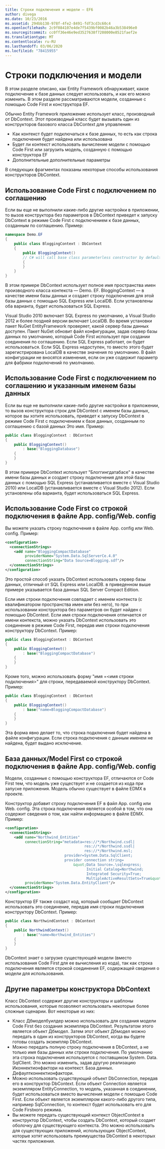 ```yaml
---
title: Строки подключения и модели — EF6
author: divega
ms.date: 10/23/2016
ms.assetid: 294bb138-978f-4fe2-8491-fdf3cd3c60c4
ms.openlocfilehash: 2c9f084107e4de7f5439bf0082b46a3b538496e0
ms.sourcegitcommit: cc0ff36e46e9ed3527638f7208000e8521faef2e
ms.translationtype: MT
ms.contentlocale: ru-RU
ms.lasthandoff: 03/06/2020
ms.locfileid: "78415955"
---
```

# <a name="connection-strings-and-models"></a>Строки подключения и модели
В этом разделе описано, как Entity Framework обнаруживает, какое подключение к базе данных следует использовать, и как его можно изменить. В этом разделе рассматриваются модели, созданные с помощью Code First и конструктора EF.  

Обычно Entity Framework приложение использует класс, производный от DbContext. Этот производный класс будет вызывать один из конструкторов базового класса DbContext для управления:  

- Как контекст будет подключаться к базе данных, то есть как строка подключения будет найдена или использована  
- Будет ли контекст использовать вычисление модели с помощью Code First или загрузить модель, созданную с помощью конструктора EF  
- Дополнительные дополнительные параметры  

В следующих фрагментах показаны некоторые способы использования конструкторов DbContext.  

## <a name="use-code-first-with-connection-by-convention"></a>Использование Code First с подключением по соглашению  

Если вы еще не выполнили какие-либо другие настройки в приложении, то вызов конструктора без параметров в DbContext приведет к запуску DbContext в режиме Code First с подключением к базе данных, созданным по соглашению. Пример:  

``` csharp  
namespace Demo.EF
{
    public class BloggingContext : DbContext
    {
        public BloggingContext()
        // C# will call base class parameterless constructor by default
        {
        }
    }
}
```  

В этом примере DbContext использует полное имя пространства имен производного класса контекста — Demo. EF. BloggingContext — в качестве имени базы данных и создает строку подключения для этой базы данных с помощью SQL Express или LocalDB. Если установлены оба варианта, будет использоваться SQL Express.  

Visual Studio 2010 включает SQL Express по умолчанию, а Visual Studio 2012 и более поздней версии включает LocalDB. Во время установки пакет NuGet EntityFramework проверяет, какой сервер базы данных доступен. Пакет NuGet обновит файл конфигурации, задав сервер базы данных по умолчанию, который Code First использует при создании соединения по соглашению. Если SQL Express работает, он будет использоваться. Если SQL Express недоступен, то вместо этого будет зарегистрирована LocalDB в качестве значения по умолчанию. В файл конфигурации не вносятся изменения, если он уже содержит параметр для фабрики подключений по умолчанию.  

## <a name="use-code-first-with-connection-by-convention-and-specified-database-name"></a>Использование Code First с подключением по соглашению и указанным именем базы данных  

Если вы еще не выполнили какие-либо другие настройки в приложении, то вызов конструктора строк для DbContext с именем базы данных, которое вы хотите использовать, приведет к запуску DbContext в режиме Code First с подключением к базе данных, созданным по соглашению с базой данных Это имя. Пример:  

``` csharp  
public class BloggingContext : DbContext
{
    public BloggingContext()
        : base("BloggingDatabase")
    {
    }
}
```  

В этом примере DbContext использует "Блоггингдатабасе" в качестве имени базы данных и создает строку подключения для этой базы данных с помощью SQL Express (устанавливается вместе с Visual Studio 2010) или LocalDB (устанавливается вместе с Visual Studio 2012). Если установлены оба варианта, будет использоваться SQL Express.  

## <a name="use-code-first-with-connection-string-in-appconfigwebconfig-file"></a>Использование Code First со строкой подключения в файле App. config/Web. config  

Вы можете указать строку подключения в файле App. config или Web. config. Пример:  

``` xml  
<configuration>
  <connectionStrings>
    <add name="BloggingCompactDatabase"
         providerName="System.Data.SqlServerCe.4.0"
         connectionString="Data Source=Blogging.sdf"/>
  </connectionStrings>
</configuration>
```  

Это простой способ указать DbContext использовать сервер базы данных, отличный от SQL Express или LocalDB. в приведенном выше примере указывается база данных SQL Server Compact Edition.  

Если имя строки подключения совпадает с именем контекста (с квалификатором пространства имен или без него), то при использовании конструктора без параметров он будет найден с помощью DbContext. Если имя строки подключения отличается от имени контекста, можно указать DbContext использовать это соединение в режиме Code First, передав имя строки подключения конструктору DbContext. Пример:  

``` csharp  
public class BloggingContext : DbContext
{
    public BloggingContext()
        : base("BloggingCompactDatabase")
    {
    }
}
```  

Кроме того, можно использовать форму "имя =\<имя строки подключения\>" для строки, передаваемой конструктору DbContext. Пример:  

``` csharp  
public class BloggingContext : DbContext
{
    public BloggingContext()
        : base("name=BloggingCompactDatabase")
    {
    }
}
```  

Эта форма явно делает то, что строка подключения будет найдена в файле конфигурации. Если строка подключения с данным именем не найдена, будет выдано исключение.  

## <a name="databasemodel-first-with-connection-string-in-appconfigwebconfig-file"></a>База данных/Model First со строкой подключения в файле App. config/Web. config  

Модели, созданные с помощью конструктора EF, отличаются от Code First тем, что модель уже существует и не создается из кода при запуске приложения. Модель обычно существует в файле EDMX в проекте.  

Конструктор добавит строку подключения EF в файл App. config или Web. config. Эта строка подключения является особой в том, что она содержит сведения о том, как найти информацию в файле EDMX. Пример:  

``` xml  
<configuration>  
  <connectionStrings>  
    <add name="Northwind_Entities"  
         connectionString="metadata=res://*/Northwind.csdl|  
                                    res://*/Northwind.ssdl|  
                                    res://*/Northwind.msl;  
                           provider=System.Data.SqlClient;  
                           provider connection string=  
                               &quot;Data Source=.\sqlexpress;  
                                     Initial Catalog=Northwind;  
                                     Integrated Security=True;  
                                     MultipleActiveResultSets=True&quot;"  
         providerName="System.Data.EntityClient"/>  
  </connectionStrings>  
</configuration>
```  

Конструктор EF также создаст код, который сообщает DbContext использовать это соединение, передав имя строки подключения конструктору DbContext. Пример:  

``` csharp  
public class NorthwindContext : DbContext
{
    public NorthwindContext()
        : base("name=Northwind_Entities")
    {
    }
}
```  

DbContext знает о загрузке существующей модели (вместо использования Code First для ее вычисления из кода), так как строка подключения является строкой соединения EF, содержащей сведения о модели для использования.  

## <a name="other-dbcontext-constructor-options"></a>Другие параметры конструктора DbContext  

Класс DbContext содержит другие конструкторы и шаблоны использования, которые позволяют использовать некоторые более сложные сценарии. Вот некоторые из них:  

- Класс Дбмоделбуилдер можно использовать для создания модели Code First без создания экземпляра DbContext. Результатом этого является объект Дбмодел. Затем этот объект Дбмодел можно передать в один из конструкторов DbContext, когда вы будете готовы создать экземпляр DbContext.  
- Можно передать полную строку подключения в DbContext, а не только имя базы данных или строки подключения. По умолчанию эта строка подключения используется с поставщиком System. Data. SqlClient. Это можно изменить, задав другую реализацию Иконнектионфактори на контекст. База данных. Дефаултконнектионфактори.  
- Можно использовать существующий объект DbConnection, передав его в конструктор DbContext. Если объект Connection является экземпляром EntityConnection, то модель, указанная в соединении, будет использоваться вместо вычисления модели с помощью Code First. Если объект является экземпляром какого-либо другого типа, например SqlConnection, то контекст будет использовать его для Code Firstного режима.  
- Вы можете передать существующий контекст ObjectContext в конструктор DbContext, чтобы создать DbContext, который создает оболочку для существующего контекста. Это можно использовать для существующих приложений, использующих ObjectContext, которые хотят использовать преимущества DbContext в некоторых частях приложения.  
